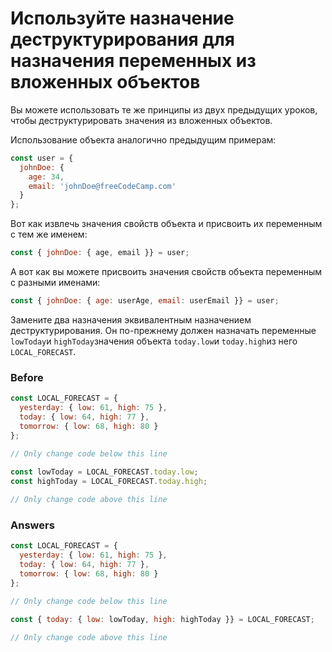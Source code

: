 # Используйте назначение деструктурирования для назначения переменных из вложенных объектов
Вы можете использовать те же принципы из двух предыдущих уроков, чтобы деструктурировать значения из вложенных объектов.

Использование объекта аналогично предыдущим примерам:
```javascript
const user = {
  johnDoe: { 
    age: 34,
    email: 'johnDoe@freeCodeCamp.com'
  }
};
```
Вот как извлечь значения свойств объекта и присвоить их переменным с тем же именем:
```javascript
const { johnDoe: { age, email }} = user;
```
А вот как вы можете присвоить значения свойств объекта переменным с разными именами:
```javascript
const { johnDoe: { age: userAge, email: userEmail }} = user;
```
Замените два назначения эквивалентным назначением деструктурирования. Он по-прежнему должен назначать переменные `lowToday`и `highToday`значения объекта `today.low`и `today.high`из него `LOCAL_FORECAST`.
### Before
```javascript
const LOCAL_FORECAST = {
  yesterday: { low: 61, high: 75 },
  today: { low: 64, high: 77 },
  tomorrow: { low: 68, high: 80 }
};

// Only change code below this line
  
const lowToday = LOCAL_FORECAST.today.low;
const highToday = LOCAL_FORECAST.today.high;

// Only change code above this line
```
### Answers
```javascript
const LOCAL_FORECAST = {
  yesterday: { low: 61, high: 75 },
  today: { low: 64, high: 77 },
  tomorrow: { low: 68, high: 80 }
};

// Only change code below this line
  
const { today: { low: lowToday, high: highToday }} = LOCAL_FORECAST;

// Only change code above this line
```

